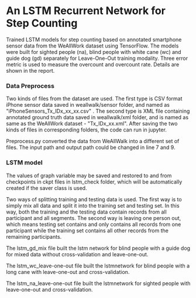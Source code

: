 # An LSTM Recurrent Network for Step Counting

Trained LSTM models for step counting based on annotated smartphone sensor data from the WeAllWork dataset using TensorFlow. The models were built for sighted people (na), blind people with white cane (wc) and guide dog (gd) separately for Leave-One-Out training modality. Three error metric is used to measure the overcount and overcount rate. Details are shown in the report.

### Data Preprocess

Two kinds of files from the dataset are used. The first type is CSV format iPhone sensor data saved in weallwalk/sensor folder, and named as "iPhoneSensors_Tx_IDx_xx_xx.csv" . The second type is XML file containing annotated ground truth data saved in weallwalk/xml folder, and is named as same as the WeAllWork dataset - "Tx_IDx_xx.xml". After saving the two kinds of files in corresponding folders, the code can run in jupyter. 

Preprocess.py converted the data from WeAllWalk into a different set of files. The input path and output path could be changed in line 7 and 9. 


### LSTM model

The values of graph variable may be saved and restored to and from checkpoints in ckpt files in lstm_check folder, which will be automatically created if the saver class is used.

Two ways of splitting training and testing data is used. The first way is to simply mix all data and split it into the training set and testing set. In this way, both the training and the testing data contain records from all participant and all segments. The second way is leaving one person out, which means testing set contains and only contains all records from one participant while the training set contains all other records from the remaining participants.

The lstm_gd_mix file built the lstm network for blind people with a guide dog for mixed data without cross-validation and leave-one-out.

The lstm_wc_leave-one-out file built the lstmnetwork for blind people with a long cane with leave-one-out and cross-validation.

The lstm_na_leave-one-out file built the lstmnetwork for sighted people with leave-one-out and cross-validation.
